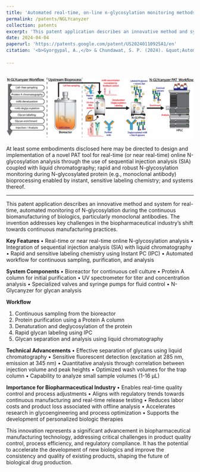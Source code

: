 ```yaml
---
title: 'Automated real-time, on-line n-glycosylation monitoring methods and systems thereof'
permalink: /patents/NGLYcanyzer
collection: patents
excerpt: 'This patent application describes an innovative method and system for real-time, automated monitoring of N-glycosylation during the continuous biomanufacturing of biologics, such as monoclonal antibodies. The invention combines sequential injection analysis (SIA) with liquid chromatography and employs a rapid, sensitive labeling chemistry for instant N-glycosylation analysis. The system integrates various components, including a bioreactor, protein A column, UV spectrometer, and specialized valves and pumps, to enable continuous sampling, protein purification, deglycosylation, and glycan labeling. The method utilizes a fluorescent labeling reagent called Instant PC (IPC) for sensitive detection of glycans. This approach aims to improve the efficiency and quality control of biologic production by shifting from traditional batch processes to continuous manufacturing, while providing real-time monitoring of critical quality attributes like N-glycosylatio.'
date: 2024-04-04
paperurl: 'https://patents.google.com/patent/US20240110925A1/en'
citation: '<b>Gyorgypal, A.,</b> & Chundawat, S. P. (2024). &quot;Automated real-time, on-line n-glycosylation monitoring methods and systems thereof.&quot; <i>U.S. Patent Application No. 18/375,243.</i>.'

---
```


<br/><img src='/files/GLYCanyzer.png'>

At least some embodiments disclosed here may be directed to design and implementation of a novel PAT tool for real-time (or near real-time) online N-glycosylation analysis through the use of sequential injection analysis (SIA) coupled with liquid chromatography; rapid and robust N-glycosylation monitoring during N-glycosylated protein (e.g., monoclonal antibody) bioprocessing enabled by instant, sensitive labeling chemistry; and systems thereof.

---

This patent application describes an innovative method and system for real-time, automated monitoring of N-glycosylation during the continuous biomanufacturing of biologics, particularly monoclonal antibodies. The invention addresses key challenges in the biopharmaceutical industry’s shift towards continuous manufacturing practices. 

<b> Key Features </b>
•	Real-time or near real-time online N-glycosylation analysis 
•	Integration of sequential injection analysis (SIA) with liquid chromatography 
•	Rapid and sensitive labeling chemistry using Instant PC (IPC) 
•	Automated workflow for continuous sampling, purification, and analysis 

<b> System Components </b>
•	Bioreactor for continuous cell culture 
•	Protein A column for initial purification 
•	UV spectrometer for titer and concentration analysis 
•	Specialized valves and syringe pumps for fluid control 
•	N-Glycanyzer for glycan analysis 

<b> Workflow </b>
1.	Continuous sampling from the bioreactor
2.	Protein purification using a Protein A column
3.	Denaturation and deglycosylation of the protein
4.	Rapid glycan labeling using IPC
5.	Glycan separation and analysis using liquid chromatography

<b> Technical Advancements </b>
•	Effective separation of glycans using liquid chromatography 
•	Sensitive fluorescent detection (excitation at 285 nm, emission at 345 nm) 
•	Quantitative analysis through correlation between injection volume and peak heights 
•	Optimized wash volumes for the trap column 
•	Capability to analyze small sample volumes (1-16 μL) 

<b> Importance for Biopharmaceutical Industry </b>
•	Enables real-time quality control and process adjustments 
•	Aligns with regulatory trends towards continuous manufacturing and real-time release testing 
•	Reduces labor costs and product loss associated with offline analysis 
•	Accelerates research in glycoengineering and process optimization 
•	Supports the development of personalized biologic therapies 

This innovation represents a significant advancement in biopharmaceutical manufacturing technology, addressing critical challenges in product quality control, process efficiency, and regulatory compliance. It has the potential to accelerate the development of new biologics and improve the consistency and quality of existing products, shaping the future of biological drug production.


